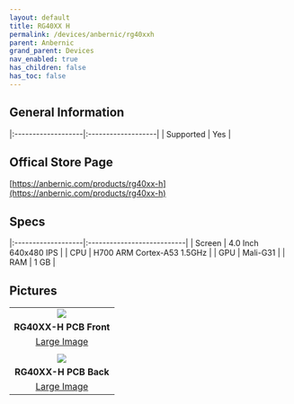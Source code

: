 ```yaml
---
layout: default
title: RG40XX H
permalink: /devices/anbernic/rg40xxh
parent: Anbernic
grand_parent: Devices
nav_enabled: true
has_children: false
has_toc: false
---
```


## General Information

|:-------------------|:-------------------|
| Supported          | Yes                |


## Offical Store Page
[https://anbernic.com/products/rg40xx-h](https://anbernic.com/products/rg40xx-h)

## Specs

|:-------------------|:---------------------------|
| Screen             | 4.0 Inch 640x480 IPS       |
| CPU                | H700 ARM Cortex-A53 1.5GHz |
| GPU                | Mali-G31                   |
| RAM                | 1 GB                       |

## Pictures

|                                                  |
|:------------------------------------------------:|
| ![](../assets/images/RG40XX-H-01-small.png)      |
| **RG40XX-H PCB Front**                           |
| [Large Image](../assets/images/RG40XX-H-01.png)  |
|                                                  |
| ![](../assets/images/RG40XX-H-02-small.png)      |
| **RG40XX-H PCB Back**                            |
| [Large Image](../assets/images/RG40XX-H-02.png)  |